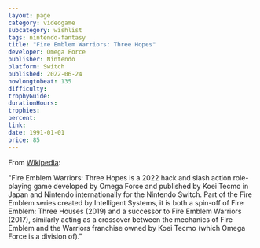 ```yaml
---
layout: page
category: videogame
subcategory: wishlist
tags: nintendo-fantasy
title: "Fire Emblem Warriors: Three Hopes"
developer: Omega Force
publisher: Nintendo
platform: Switch
published: 2022-06-24
howlongtobeat: 135
difficulty:
trophyGuide:
durationHours:
trophies:
percent:
link:
date: 1991-01-01
price: 85
---
```


From [Wikipedia](https://en.wikipedia.org/wiki/Fire_Emblem_Warriors:_Three_Hopes):

"Fire Emblem Warriors: Three Hopes is a 2022 hack and slash action role-playing game developed by Omega Force and published by Koei Tecmo in Japan and Nintendo internationally for the Nintendo Switch. Part of the Fire Emblem series created by Intelligent Systems, it is both a spin-off of Fire Emblem: Three Houses (2019) and a successor to Fire Emblem Warriors (2017), similarly acting as a crossover between the mechanics of Fire Emblem and the Warriors franchise owned by Koei Tecmo (which Omega Force is a division of)."
